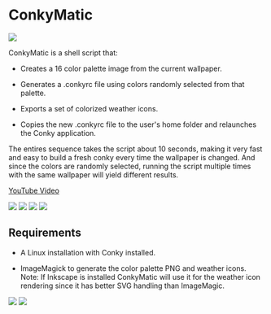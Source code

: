 # ConkyMatic

<img src="https://i.imgur.com/5C8xmwo.png" />

ConkyMatic is a shell script that:

* Creates a 16 color palette image from the current wallpaper.

* Generates a .conkyrc file using colors randomly selected from that palette. 

* Exports a set of colorized weather icons.

* Copies the new .conkyrc file to the user's home folder and relaunches the Conky application.

The entires sequence takes the script about 10 seconds, making it very fast and easy to build a fresh conky every time the wallpaper is changed. And since the colors are randomly selected, running the script multiple times with the same wallpaper will yield different results.

[YouTube Video](https://youtu.be/sq9HvFkPffM)



<img src="https://i.imgur.com/Za81gmK.png" />

<img src="https://i.imgur.com/Z6UPjym.png" />

<img src="https://i.imgur.com/lKZKCx3.png" />

<img src="https://i.imgur.com/rsVC1AX.png" />

## Requirements
* A Linux installation with Conky installed.

* ImageMagick to generate the color palette PNG and weather icons. Note: If Inkscape is installed ConkyMatic will use it for the weather icon rendering since it has better SVG handling than ImageMagic.






<img src="https://i.imgur.com/YBHxfg1.png" />

<img src="https://i.imgur.com/mBXnK3t.png" />
